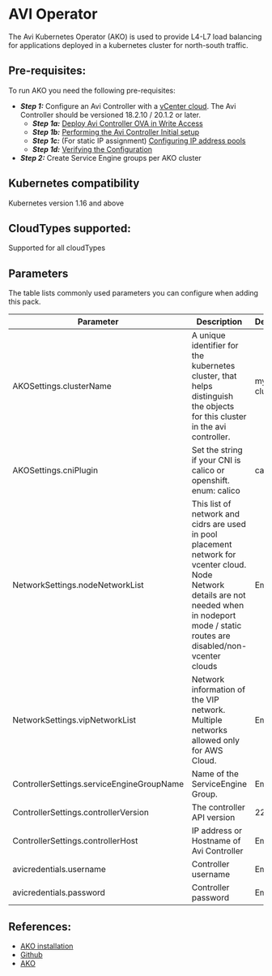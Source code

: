 # AVI Operator
The Avi Kubernetes Operator (AKO) is used to provide L4-L7 load balancing for applications deployed in a kubernetes cluster for north-south traffic.

## Pre-requisites:
To run AKO you need the following pre-requisites:

* <i>**Step 1:**</i> Configure an Avi Controller with a [vCenter cloud](https://avinetworks.com/docs/latest/installing-avi-vantage-for-vmware-vcenter/). The Avi Controller should be versioned 18.2.10 / 20.1.2 or later.
    * <i>**Step 1a:**</i> [Deploy Avi Controller OVA in Write Access](https://avinetworks.com/docs/latest/installing-avi-vantage-for-vmware-vcenter/#deploying-avi-vantage-in-write-access-mode) 
    * <i>**Step 1b:**</i> [Performing the Avi Controller Initial setup](https://avinetworks.com/docs/latest/installing-avi-vantage-for-vmware-vcenter/#performing-the-avi-controller-initial-setup)
    * <i>**Step 1c:**</i> (For static IP assignment) [Configuring IP address pools](https://avinetworks.com/docs/latest/installing-avi-vantage-for-vmware-vcenter/#configuring-ip-address-pools)
    * <i>**Step 1d:**</i> [Verifying the Configuration](https://avinetworks.com/docs/latest/installing-avi-vantage-for-vmware-vcenter/#verifying-the-configuration)
* <i>**Step 2:**</i> Create Service Engine groups per AKO cluster

## Kubernetes compatibility
Kubernetes version 1.16 and above

## CloudTypes supported:
Supported for all cloudTypes

## Parameters

The table lists commonly used parameters you can configure when adding this pack.

| Parameter  | Description | Default  | Required | 
| --- | --- | --- | --- |
| AKOSettings.clusterName | A unique identifier for the kubernetes cluster, that helps distinguish the objects for this cluster in the avi controller. | my-cluster | Yes |
| AKOSettings.cniPlugin | Set the string if your CNI is calico or openshift. enum: calico|canal|flannel|openshift|antrea|ncp | Empty  | Yes, for calico or openshift  |
| NetworkSettings.nodeNetworkList  | This list of network and cidrs are used in pool placement network for vcenter cloud. Node Network details are not needed when in nodeport mode / static routes are disabled/non-vcenter clouds | Empty  | Yes  |
| NetworkSettings.vipNetworkList | Network information of the VIP network. Multiple networks allowed only for AWS Cloud. | Empty  | Yes  |  
| ControllerSettings.serviceEngineGroupName  | Name of the ServiceEngine Group.  | Empty  | Yes  |
| ControllerSettings.controllerVersion | The controller API version  | 22.1.2 | Yes  |  | ControllerSettings.cloudName | The configured cloud name on the Avi controller.  | Default-Cloud  | Yes  |
| ControllerSettings.controllerHost  | IP address or Hostname of Avi Controller  | Empty  | Yes  |  
| avicredentials.username  | Controller username | Empty  | Yes  |
| avicredentials.password  | Controller password | Empty  | Yes  |

## References:
* [AKO installation](https://avinetworks.com/docs/ako/1.5/ako-installation/)
* [Github](https://github.com/vmware/load-balancer-and-ingress-services-for-kubernetes/tree/release-1.5.2)
* [AKO](https://avinetworks.com/docs/ako/1.5/avi-kubernetes-operator/)
